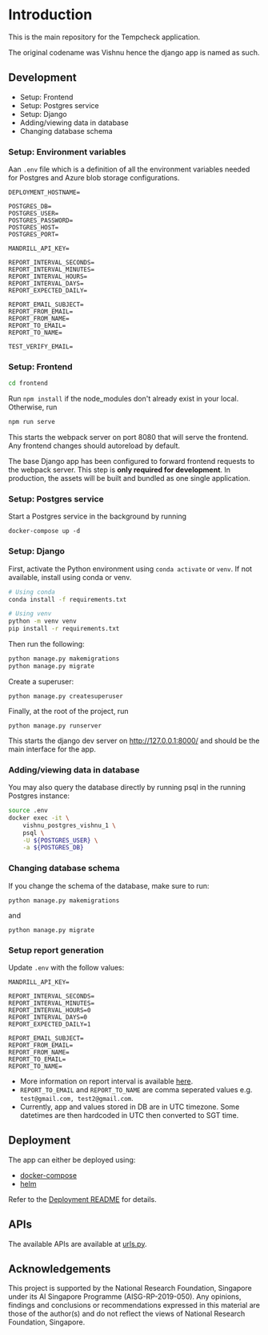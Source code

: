 # Introduction

This is the main repository for the Tempcheck application.

The original codename was Vishnu hence the django app is named as such.

## Development

- Setup: Frontend
- Setup: Postgres service
- Setup: Django
- Adding/viewing data in database
- Changing database schema

### Setup: Environment variables

Aan `.env` file which is a definition of all the environment variables needed for Postgres and Azure blob storage configurations.

```
DEPLOYMENT_HOSTNAME=

POSTGRES_DB=
POSTGRES_USER=
POSTGRES_PASSWORD=
POSTGRES_HOST=
POSTGRES_PORT=

MANDRILL_API_KEY=

REPORT_INTERVAL_SECONDS=
REPORT_INTERVAL_MINUTES=
REPORT_INTERVAL_HOURS=
REPORT_INTERVAL_DAYS=
REPORT_EXPECTED_DAILY=

REPORT_EMAIL_SUBJECT=
REPORT_FROM_EMAIL=
REPORT_FROM_NAME=
REPORT_TO_EMAIL=
REPORT_TO_NAME=

TEST_VERIFY_EMAIL=
```

### Setup: Frontend

```bash
cd frontend
```

Run `npm install` if the node_modules don't already exist in your local. Otherwise, run

```bash
npm run serve
```

This starts the webpack server on port 8080 that will serve
the frontend. Any frontend changes should autoreload by default.

The base Django app has been configured to forward frontend requests to the webpack server. This step is **only required for development**. In production, the assets will be built and bundled as one single application.

### Setup: Postgres service

Start a Postgres service in the background by running

```
docker-compose up -d
```

### Setup: Django

First, activate the Python environment using `conda activate` or `venv`. If not available, install using conda or venv.

```bash
# Using conda
conda install -f requirements.txt

# Using venv
python -m venv venv
pip install -r requirements.txt
```

Then run the following:

```bash
python manage.py makemigrations
python manage.py migrate
```

Create a superuser:

```
python manage.py createsuperuser
```

Finally, at the root of the project, run
```
python manage.py runserver
```

This starts the django dev server on http://127.0.0.1:8000/ and should be the
main interface for the app.

### Adding/viewing data in database

You may also query the database directly by running psql in the running Postgres instance:

```bash
source .env
docker exec -it \
    vishnu_postgres_vishnu_1 \
    psql \
    -U ${POSTGRES_USER} \
    -a ${POSTGRES_DB}
```

### Changing database schema

If you change the schema of the database, make sure to run:

`python manage.py makemigrations`

and

`python manage.py migrate`

### Setup report generation

Update `.env` with the follow values:
```
MANDRILL_API_KEY=

REPORT_INTERVAL_SECONDS=
REPORT_INTERVAL_MINUTES=
REPORT_INTERVAL_HOURS=0
REPORT_INTERVAL_DAYS=0
REPORT_EXPECTED_DAILY=1

REPORT_EMAIL_SUBJECT=
REPORT_FROM_EMAIL=
REPORT_FROM_NAME=
REPORT_TO_EMAIL=
REPORT_TO_NAME=
```
* More information on report interval is available [here](https://apscheduler.readthedocs.io/en/stable/modules/triggers/interval.html).
* `REPORT_TO_EMAIL` and `REPORT_TO_NAME` are comma seperated values e.g. `test@gmail.com, test2@gmail.com`.
* Currently, app and values stored in DB are in UTC timezone. Some datetimes are then hardcoded in UTC then converted to SGT time.

## Deployment

The app can either be deployed using: 

- [docker-compose](ci/deployment)
- [helm](ci/vishnu)

Refer to the [Deployment README](ci/README.md) for details.

## APIs

The available APIs are available at [urls.py](vishnu/urls.py).

## Acknowledgements

This project is supported by the National Research Foundation, Singapore under its AI Singapore Programme (AISG-RP-2019-050). Any opinions, findings and conclusions or recommendations expressed in this material are those of the author(s) and do not reflect the views of National Research Foundation, Singapore.

<!-- Reference links -->

[1]: https://www.lucidchart.com/publicSegments/view/9643e4df-0c19-483c-a490-5b4fd451e9e5/image.png
